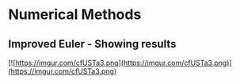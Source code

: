 # Numerical Methods 

## Improved Euler - Showing results 

[![https://imgur.com/cfUSTa3.png](https://imgur.com/cfUSTa3.png)](https://imgur.com/cfUSTa3.png)